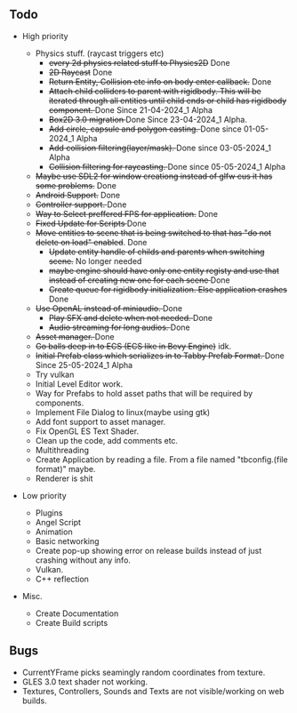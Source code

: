 Todo
----

- High priority
    - Physics stuff. (raycast triggers etc) 
        - <s>every 2d physics related stuff to Physics2D</s> Done
        - <s>2D Raycast</s> Done
        - <s>Return Entity, Collision etc info on body enter callback.</s> Done
        - <s>Attach child colliders to parent with rigidbody. 
          This will be iterated through all entities until child ends or child has rigidbody component. </s> Done Since 21-04-2024_1 Alpha
        - <s>Box2D 3.0 migration </s> Done Since 23-04-2024_1 Alpha.
        - <s>Add circle, capsule and polygon casting. </s> Done since 01-05-2024_1 Alpha
        - <s>Add collision filtering(layer/mask). </s> Done since 03-05-2024_1 Alpha
        - <s>Collision filtering for raycasting. </s> Done since 05-05-2024_1 Alpha
    - <s>Maybe use SDL2 for window creationg instead of glfw cus it has some problems.</s> Done
    - <s>Android Support.</s> Done
    - <s>Controller support. </s> Done
    - <s>Way to Select preffered FPS for application.</s> Done
    - <s>Fixed Update for Scripts </s> Done
    - <s>Move entities to scene that is being switched to that has "do not delete on load" enabled</s>. Done
        - <s>Update entity handle of childs and parents when switching scene.</s> No longer needed
        - <s>maybe engine should have only one entity registy and use that instead of creating new one for each scene </s> Done
        - <s>Create queue for rigidbody initialization. Else application crashes </s> Done
    - <s>Use OpenAL instead of miniaudio. </s> Done
        - <s>Play SFX and delete when not needed. </s> Done 
        - <s>Audio streaming for long audios. </s> Done 
    - <s>Asset manager. </s> Done
    - <s>Go balls deep in to ECS (ECS like in Bevy Engine)</s> idk. 
    - <s>Initial Prefab class which serializes in to Tabby Prefab Format. </s> Done Since 25-05-2024_1 Alpha
    - Try vulkan
    - Initial Level Editor work.
    - Way for Prefabs to hold asset paths that will be required by components.
    - Implement File Dialog to linux(maybe using gtk)
    - Add font support to asset manager.
    - Fix OpenGL ES Text Shader. 
    - Clean up the code, add comments etc.
    - Multithreading
    - Create Application by reading a file. From a file named "tbconfig.(file format)" maybe.
    - Renderer is shit


- Low priority
    - Plugins
    - Angel Script
    - Animation
    - Basic networking
    - Create pop-up showing error on release builds instead of just crashing without any info. 
    - Vulkan.
    - C++ reflection

- Misc.
    - Create Documentation
    - Create Build scripts

Bugs
----
- CurrentYFrame picks seamingly random coordinates from texture.
- GLES 3.0 text shader not working.
- Textures, Controllers, Sounds and Texts are not visible/working on web builds.
